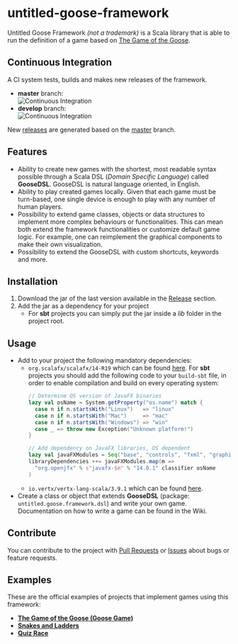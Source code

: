 # untitled-goose-framework
Untitled Goose Framework _(not a trademark)_ is a Scala library that is able to run the definition of a game based on [The Game of the Goose](https://en.wikipedia.org/wiki/Game_of_the_Goose).

## Continuous Integration
A CI system tests, builds and makes new releases of the framework.
- __master__ branch:  
![Continuous Integration](https://github.com/ldeluigi/untitled-goose-framework/workflows/Continuous%20Integration/badge.svg?branch=master)
- __develop__ branch:  
![Continuous Integration](https://github.com/ldeluigi/untitled-goose-framework/workflows/Continuous%20Integration/badge.svg?branch=develop)

New [releases](https://github.com/ldeluigi/untitled-goose-framework/releases) are generated based on the [master](https://github.com/ldeluigi/untitled-goose-framework/tree/master) branch.

## Features
- Ability to create new games with the shortest, most readable syntax possible through a Scala DSL (_Domain Specific Language_) called **GooseDSL**.
  GooseDSL is natural language oriented, in English.
- Ability to play created games locally. Given that each game must be turn-based, one single device is enough to play with any number of human players.
- Possibility to extend game classes, objects or data structures to implement more complex behaviours or functionalities. This can mean both extend the framework functionalities or customize default game logic. For example, one can reimplement the graphical components to make their own visualization.
- Possibility to extend the GooseDSL with custom shortcuts, keywords and more.

## Installation
1. Download the jar of the last version available in the [Release](https://github.com/ldeluigi/untitled-goose-framework/releases) section.
1. Add the jar as a dependency for your project
    - For __sbt__ projects you can simply put the jar inside a _lib_ folder in the project root.

## Usage
- Add to your project the following mandatory dependencies:
  - `org.scalafx/scalafx/14-R19` which can be found [here](https://mvnrepository.com/artifact/org.scalafx/scalafx_2.12/14-R19).
    For __sbt__ projects you should add the following code to your `build-sbt` file, in order to enable compilation and build on every operating system:
    ```scala
    // Determine OS version of JavaFX binaries
    lazy val osName = System.getProperty("os.name") match {
      case n if n.startsWith("Linux")   => "linux"
      case n if n.startsWith("Mac")     => "mac"
      case n if n.startsWith("Windows") => "win"
      case _ => throw new Exception("Unknown platform!")
    }

    // Add dependency on JavaFX libraries, OS dependent
    lazy val javaFXModules = Seq("base", "controls", "fxml", "graphics", "media", "swing", "web")
    libraryDependencies ++= javaFXModules.map(m =>
      "org.openjfx" % s"javafx-$m" % "14.0.1" classifier osName
    )
    ```
  - `io.vertx/vertx-lang-scala/3.9.1` which can be found [here](https://mvnrepository.com/artifact/io.vertx/vertx-lang-scala_2.12/3.9.1).
- Create a class or object that extends __GooseDSL__ (package: `untitled.goose.framework.dsl`) and write your own game. Documentation on how to write a game can be found in the Wiki.

## Contribute
You can contribute to the project with [Pull Requests](https://github.com/ldeluigi/untitled-goose-framework/pulls) or [Issues](https://github.com/ldeluigi/untitled-goose-framework/issues) about bugs or feature requests.

## Examples
These are the official examples of projects that implement games using this framework:
- __[The Game of the Goose (Goose Game)](https://github.com/ldeluigi/goose-game)__
- __[Snakes and Ladders](https://github.com/ldeluigi/snakes-and-ladders)__
- __[Quiz Race](https://github.com/ldeluigi/quiz-race)__
